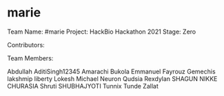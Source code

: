 # marie

Team Name: #marie
Project: HackBio Hackathon 2021
Stage: Zero

Contributors:


Team Members:

Abdullah
AditiSingh12345
Amarachi
Bukola
Emmanuel
Fayrouz
Gemechis
lakshmip
liberty
Lokesh
Michael
Neuron
Qudsia
Rexdylan
SHAGUN NIKKE CHURASIA
Shruti
SHUBHAJYOTI
Tunnix
Tunde
Zallat
